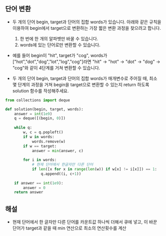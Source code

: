 ## 단어 변환
- 두 개의 단어 begin, target과 단어의 집합 words가 있습니다. 아래와 같은 규칙을 이용하여 begin에서 target으로 변환하는 가장 짧은 변환 과정을 찾으려고 합니다.
  1. 한 번에 한 개의 알파벳만 바꿀 수 있습니다.
  2. words에 있는 단어로만 변환할 수 있습니다.
- 예를 들어 begin이 "hit", target가 "cog", words가 ["hot","dot","dog","lot","log","cog"]라면 "hit" -> "hot" -> "dot" -> "dog" -> "cog"와 같이 4단계를 거쳐 변환할 수 있습니다.

- 두 개의 단어 begin, target과 단어의 집합 words가 매개변수로 주어질 때, 최소 몇 단계의 과정을 거쳐 begin을 target으로 변환할 수 있는지 return 하도록 solution 함수를 작성해주세요.

```python
from collections import deque

def solution(begin, target, words):
    answer = int(1e9)
    q = deque([(begin, 0)])
    
    while q:
        w, c = q.popleft()
        if w in words:
            words.remove(w)
        if w == target:
            answer = min(answer, c)
        
        for i in words:
            # 현재 단어에서 한글자만 다른 단어
            if len([x for x in range(len(w)) if w[x] != i[x]]) == 1:
                q.append((i, c+1))
                
    if answer == int(1e9):
        answer = 0
    return answer
```

## 해설
- 현재 단어에서 한 글자만 다른 단어를 카운트값 하나씩 더해서 큐에 넣고, 이 바꾼 단어가 target과 같을 때 min 연산으로 최소의 연산횟수를 계산
